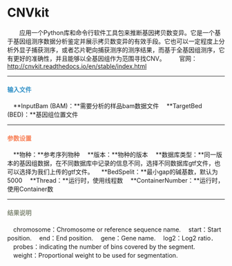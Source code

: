# CNVkit
　　应用一个Python库和命令行软件工具包来推断基因拷贝数变异。它是一个基于基因组测序数据分析鉴定并展示拷贝数变异的有效手段。它也可以一定程度上分析外显子捕获测序，或者芯片靶向捕获测序的测序结果，而基于全基因组测序，它有更好的准确性，并且能够以全基因组作为范围寻找CNV。
　　官网：http://cnvkit.readthedocs.io/en/stable/index.html

***
#### **<i class="fa fa-dot-circle-o" aria-hidden="true" style="color:#3090C7"></i><span style="color:#3090C7"> 输入文件**
　**InputBam (BAM)：**需要分析的样品bam数据文件
　**TargetBed (BED)：**基因组位置文件

***
#### **<i class="fa fa-cog" aria-hidden="true" style="color:#F88158"></i> <span style="color:#F88158">参数设置**
　**物种：**参考序列物种
　**版本：**物种的版本
　**数据库类型：**同一版本的基因组数据，在不同数据库中记录的信息不同，选择不同数据库gtf文件，也可以选择为我们上传的gtf文件。
　**BedSpelit：**最小gap的碱基数，默认为5000
　**Thread：**运行时，使用线程数
　**ContainerNumber：**运行时，使用Container数

***
#### **<i class="fa fa-file-text" aria-hidden="true" style="color:#848b79"></i><span style="color:#848b79"> 结果说明**
<div style="text-align:center">
<img data-src="1.png" width="450px"  ></img>
</div>
　chromosome：Chromosome or reference sequence name.
　start：Start position.
　end：End position.
　gene：Gene name.
　log2：Log2 ratio．
　probes：indicating the number of bins covered by the segment.
　weight：Proportional weight to be used for segmentation.
